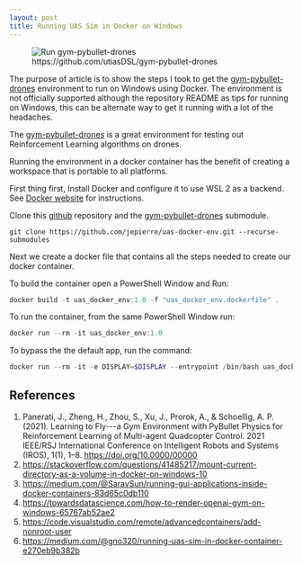 ```yaml
---
layout: post
title: Running UAS Sim in Docker on Windows
---
```


<figure>
  <img src="{{site.url}}/assets/uas_output.png" alt="Run gym-pybullet-drones"/>
  <figcaption>https://github.com/utiasDSL/gym-pybullet-drones</figcaption>
</figure>

The purpose of article is to show the steps I took to get the [gym-pybullet-drones](https://github.com/utiasDSL/gym-pybullet-drones) environment to run on Windows using Docker. The environment is not officially supported although the repository README as tips for running on Windows, this can be alternate way to get it running with a lot of the headaches.  

The [gym-pybullet-drones](https://github.com/utiasDSL/gym-pybullet-drones) is a great environment for testing out Reinforcement Learning algorithms on drones.

Running the environment in a docker container has the benefit of creating a workspace that is portable to all platforms.  

First thing first, Install Docker and configure it to use WSL 2 as a backend.  See [Docker website](https://docs.docker.com/desktop/windows/install/) for instructions.

Clone this [github](https://github.com/jepierre/uas-docker-env.git) repository and the [gym-pybullet-drones](https://github.com/utiasDSL/gym-pybullet-drones) submodule.

```
git clone https://github.com/jepierre/uas-docker-env.git --recurse-submodules
```

Next we create a docker file that contains all the steps needed to create our docker container.

To build the container open a PowerShell Window and Run:

```PowerShell
docker build -t uas_docker_env:1.0 -f "uas_docker_env.dockerfile" .
```

To run the container, from the same PowerShell Window run:  

```PowerShell
docker run --rm -it uas_docker_env:1.0
```

To bypass the the default app, run the command: 

```PowerShell
docker run --rm -it -e DISPLAY=$DISPLAY --entrypoint /bin/bash uas_docker_env:1.0 
```

## References  
1. Panerati, J., Zheng, H., Zhou, S., Xu, J., Prorok, A., & Schoellig, A. P. (2021). Learning to Fly---a Gym Environment with PyBullet Physics for Reinforcement Learning of Multi-agent Quadcopter Control. 2021 IEEE/RSJ International Conference on Intelligent Robots and Systems (IROS), 1(1), 1–8. https://doi.org/10.0000/00000
1. https://stackoverflow.com/questions/41485217/mount-current-directory-as-a-volume-in-docker-on-windows-10
2. https://medium.com/@SaravSun/running-gui-applications-inside-docker-containers-83d65c0db110
3. https://towardsdatascience.com/how-to-render-openai-gym-on-windows-65767ab52ae2
4. https://code.visualstudio.com/remote/advancedcontainers/add-nonroot-user
5. https://medium.com/@gno320/running-uas-sim-in-docker-container-e270eb9b382b
